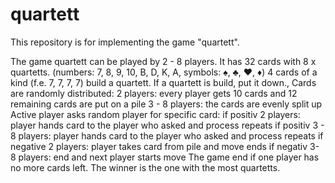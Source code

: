 # quartett
This repository is for implementing the game "quartett".

The game quartett can be played by 2 - 8 players.
It has 32 cards with 8 x quartetts. (numbers: 7, 8, 9, 10, B, D, K, A, symbols: ♠, ♣, ♥, ♦)
4 cards of a kind (f.e. 7, 7, 7, 7) build a quartett.
If a quartett is build, put it down.,
Cards are randomly distributed:
  2 players: every player gets 10 cards and 12 remaining cards are put on a pile
  3 - 8 players: the cards are evenly split up
Active player asks random player for specific card:
  if positiv 2 players: player hands card to the player who asked and process repeats
  if positiv 3 - 8 players: player hands card to the player who asked and process repeats
  if negative 2 players: player takes card from pile and move ends
  if negativ 3- 8 players: end and next player starts move
The game end if one player has no more cards left.
The winner is the one with the most quartetts.

